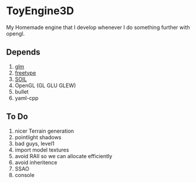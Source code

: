 # ToyEngine3D

My Homemade engine that I develop whenever I do something further with opengl.

## Depends

1. [glm](http://glm.g-truc.net/0.9.7/index.html)
2. [freetype](http://www.freetype.org/)
3. [SOIL](http://www.lonesock.net/soil.html)
4. OpenGL (GL GLU GLEW)
5. bullet
6. yaml-cpp

## To Do

1. nicer Terrain generation
2. pointlight shadows
3. bad guys, level1
4. import model textures
5. avoid RAII so we can allocate efficiently
6. avoid inheritence
7. SSAO
8. console
